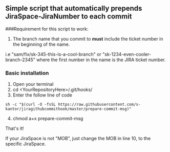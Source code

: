 ## Simple script that automatically prepends JiraSpace-JiraNumber to each commit

###Requirement for this script to work:

1. The branch name that you commit to **must** include the ticket number in the beginning of the name.

i.e "sam/fix/sk-345-this-is-a-cool-branch" or "sk-1234-even-cooler-branch-2345" where the first number in the name is the JIRA ticket number.

### Basic installation

1. Open your terminal
2. cd \<YourRepositoryHere>/.git/hooks/
3. Enter the follow line of code

`
sh -c "$(curl -O -fsSL https://raw.githubusercontent.com/s-kantor/jiragithubcommithook/master/prepare-commit-msg)"
`

4. chmod a+x prepare-commit-msg

That's it!

If your JiraSpace is not "MOB", just change the MOB in line 10, to the specific JiraSpace.
